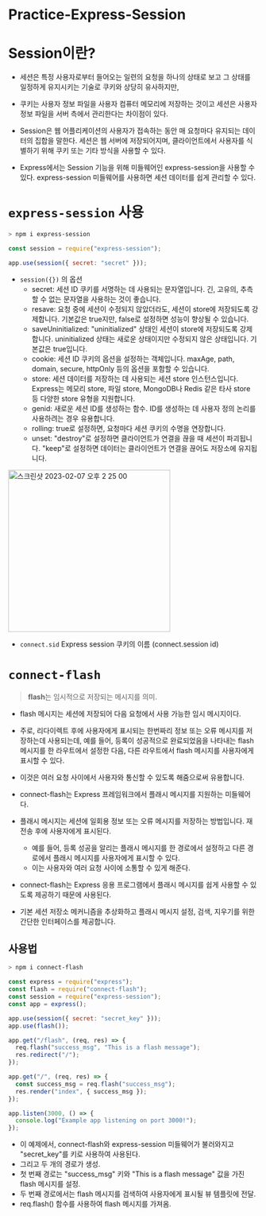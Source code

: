 # Practice-Express-Session

# Session이란?

- 세션은 특정 사용자로부터 들어오는 일련의 요청을 하나의 상태로 보고 그 상태를 일정하게 유지시키는 기술로 쿠키와 상당히 유사하지만,

- 쿠키는 사용자 정보 파일을 사용자 컴퓨터 메모리에 저장하는 것이고 세션은 사용자 정보 파일을 서버 측에서 관리한다는 차이점이 있다.

- Session은 웹 어플리케이션의 사용자가 접속하는 동안 매 요청마다 유지되는 데이터의 집합을 말한다. 세션은 웹 서버에 저장되어지며, 클라이언트에서 사용자를 식별하기 위해 쿠키 또는 기타 방식을 사용할 수 있다.

- Express에서는 Session 기능을 위해 미들웨어인 express-session을 사용할 수 있다. express-session 미들웨어를 사용하면 세션 데이터를 쉽게 관리할 수 있다.

# `express-session` 사용

```bash
> npm i express-session
```

```javascript
const session = require("express-session");

app.use(session({ secret: "secret" }));
```

- `session({})` 의 옵션
  - secret: 세션 ID 쿠키를 서명하는 데 사용되는 문자열입니다. 긴, 고유의, 추측할 수 없는 문자열을 사용하는 것이 좋습니다.
  - resave: 요청 중에 세션이 수정되지 않았더라도, 세션이 store에 저장되도록 강제합니다. 기본값은 true지만, false로 설정하면 성능이 향상될 수 있습니다.
  - saveUninitialized: "uninitialized" 상태인 세션이 store에 저장되도록 강제합니다. uninitialized 상태는 새로운 상태이지만 수정되지 않은 상태입니다. 기본값은 true입니다.
  - cookie: 세션 ID 쿠키의 옵션을 설정하는 객체입니다. maxAge, path, domain, secure, httpOnly 등의 옵션을 포함할 수 있습니다.
  - store: 세션 데이터를 저장하는 데 사용되는 세션 store 인스턴스입니다. Express는 메모리 store, 파일 store, MongoDB나 Redis 같은 타사 store 등 다양한 store 유형을 지원합니다.
  - genid: 새로운 세션 ID를 생성하는 함수. ID를 생성하는 데 사용자 정의 논리를 사용하려는 경우 유용합니다.
  - rolling: true로 설정하면, 요청마다 세션 쿠키의 수명을 연장합니다.
  - unset: "destroy"로 설정하면 클라이언트가 연결을 끊을 때 세션이 파괴됩니다. "keep"로 설정하면 데이터는 클라이언트가 연결을 끊어도 저장소에 유지됩니다.

<img width="326" alt="스크린샷 2023-02-07 오후 2 25 00" src="https://user-images.githubusercontent.com/103430498/217155930-799db354-341f-481c-be5a-8fb284a1a4cd.png">

- `connect.sid` Express session 쿠키의 이름 (connect.session id)

# `connect-flash`

> **flash**는 임시적으로 저장되는 메시지를 의미.

- flash 메시지는 세션에 저장되어 다음 요청에서 사용 가능한 임시 메시지이다.
- 주로, 리다이렉트 후에 사용자에게 표시되는 한번짜리 정보 또는 오류 메시지를 저장하는데 사용되는데, 예를 들어, 등록이 성공적으로 완료되었음을 나타내는 flash 메시지를 한 라우트에서 설정한 다음, 다른 라우트에서 flash 메시지를 사용자에게 표시할 수 있다.
- 이것은 여러 요청 사이에서 사용자와 통신할 수 있도록 해줌으로써 유용합니다.

- connect-flash는 Express 프레임워크에서 플래시 메시지를 지원하는 미들웨어다.
- 플래시 메시지는 세션에 일회용 정보 또는 오류 메시지를 저장하는 방법입니다. 재전송 후에 사용자에게 표시된다.
  - 예를 들어, 등록 성공을 알리는 플래시 메시지를 한 경로에서 설정하고 다른 경로에서 플래시 메시지를 사용자에게 표시할 수 있다.
  - 이는 사용자와 여러 요청 사이에 소통할 수 있게 해준다.
- connect-flash는 Express 응용 프로그램에서 플래시 메시지를 쉽게 사용할 수 있도록 제공하기 때문에 사용된다.
- 기본 세션 저장소 메커니즘을 추상화하고 플래시 메시지 설정, 검색, 지우기를 위한 간단한 인터페이스를 제공합니다.

## 사용법

```bash
> npm i connect-flash
```

```javascript
const express = require("express");
const flash = require("connect-flash");
const session = require("express-session");
const app = express();

app.use(session({ secret: "secret_key" }));
app.use(flash());

app.get("/flash", (req, res) => {
  req.flash("success_msg", "This is a flash message");
  res.redirect("/");
});

app.get("/", (req, res) => {
  const success_msg = req.flash("success_msg");
  res.render("index", { success_msg });
});

app.listen(3000, () => {
  console.log("Example app listening on port 3000!");
});
```

- 이 예제에서, connect-flash와 express-session 미들웨어가 불러와지고 "secret_key"를 키로 사용하여 사용된다.
- 그리고 두 개의 경로가 생성.
- 첫 번째 경로는 "success_msg" 키와 "This is a flash message" 값을 가진 flash 메시지를 설정.
- 두 번째 경로에서는 flash 메시지를 검색하여 사용자에게 표시될 뷰 템플릿에 전달.
- req.flash() 함수를 사용하여 flash 메시지를 가져옴.
